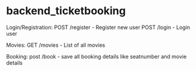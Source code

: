 # backend_ticketbooking

Login/Registration:
POST /register - Register new user
POST /login - Login user

Movies:
GET /movies - List of all movies

Booking:
post /book - save all booking details like seatnumber and movie details

